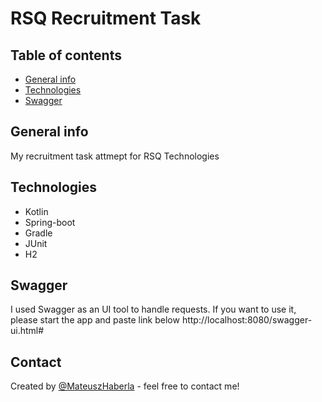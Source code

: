 # RSQ Recruitment Task
## Table of contents
* [General info](#general-info)
* [Technologies](#technologies)
* [Swagger](#swagger)

## General info
My recruitment task attmept for RSQ Technologies

## Technologies
* Kotlin
* Spring-boot
* Gradle
* JUnit
* H2

## Swagger
I used Swagger as an UI tool to handle requests. If you want to use it, please start the app and paste  link below
  http://localhost:8080/swagger-ui.html#

## Contact
Created by [@MateuszHaberla](https://www.linkedin.com/in/mateuszhaberla/) - feel free to contact me!

